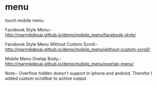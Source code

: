menu
====

touch mobile menu

Facebook Style Menu:- http://marmikdesai.github.io/demo/mobile_menu/facebook-style/

Facebook Style Menu Without Custom Scroll:- http://marmikdesai.github.io/demo/mobile_menu/without-custom-scroll/

Mobile Menu Ovelap Body:- http://marmikdesai.github.io/demo/mobile_menu/overlap-menu/

Note:- Overflow hidden doesn't support in iphone and android. Therefor I added custom scrollbar to achive output.